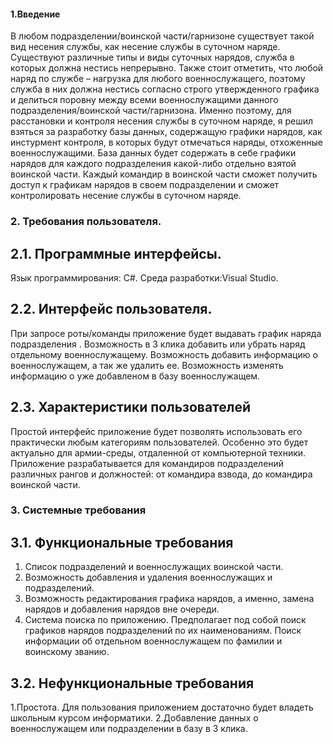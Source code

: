 #### 1.Введение
В любом подразделении/воинской части/гарнизоне существует такой вид несения службы, как несение службы в суточном наряде. Существуют различные типы и виды суточных нарядов, служба в которых должна нестись непрерывно. Также стоит отметить, что любой наряд по службе – нагрузка для любого военнослужащего, поэтому служба в них должна нестись согласно строго утвержденного графика и делиться поровну между всеми военнослужащими данного подразделения/воинской части/гарнизона. Именно поэтому, для расстановки и контроля несения службы в суточном наряде, я решил взяться за разработку базы данных, содержащую графики нарядов, как инстурмент контроля, в которых будут отмечаться наряды, отхоженные военнослужащими. База данных будет содержать в себе графики нарядов для каждого подразделения какой-либо отдельно взятой воинской части. Каждый командир в воинской части сможет получить доступ к графикам нарядов в своем подразделении и сможет контролировать несение службы в суточном наряде.

### 2. Требования пользователя.
## 2.1. Программные интерфейсы.
Язык программирования: С#.
Среда разработки:Visual Studio.
## 2.2. Интерфейс пользователя.

При запросе роты/команды приложение будет выдавать график наряда подразделения .
Возможность в 3 клика добавить или убрать наряд отдельному военнослужащему.
Возможность добавить информацию о военнослужащем, а так же удалить ее.
Возможность изменять информацию о уже добавленом в базу военнослужащем.

## 2.3. Характеристики пользователей
Простой интерфейс приложение будет позволять использовать его практически любым категориям пользователей. Особенно это будет актуально для армии-среды, отдаленной от компьютерной техники. Приложение разрабатывается для командиров подразделений различных рангов и должностей: от командира взвода, до командира воинской части.


### 3. Системные требования
## 3.1. Функциональные требования
1. Список подразделений и военнослужащих воинской части.
2. Возможность добавления и удаления военнослужащих и подразделений.
3. Возможность редактирования графика нарядов, а именно, замена нарядов и добавления нарядов вне очереди.
4. Система поиска по приложению. Предполагает под собой поиск графиков нарядов подразделений по их наименованиям. Поиск информации об отдельном военнослужащем по фамилии и воинскому званию.
## 3.2. Нефункциональные требования
1.Простота. Для пользования приложением достаточно будет владеть школьным курсом информатики.
2.Добавление данных о военнослужащем или подразделении в базу в 3 клика.
